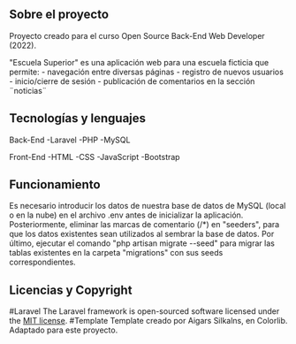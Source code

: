 
## Sobre el proyecto

Proyecto creado para el curso Open Source Back-End Web Developer (2022). 

"Escuela Superior" es una aplicación web para una escuela ficticia que permite:
	- navegación entre diversas páginas
	- registro de nuevos usuarios
	- inicio/cierre de sesión
	- publicación de comentarios en la sección ¨noticias¨


## Tecnologías y lenguajes

Back-End
	-Laravel
	-PHP
	-MySQL

Front-End
	-HTML
	-CSS
	-JavaScript
	-Bootstrap


## Funcionamiento

Es necesario introducir los datos de nuestra base de datos de MySQL (local o en la nube) en el archivo .env antes de inicializar la aplicación. Posteriormente, eliminar las marcas de comentario (/*) en "seeders", para que los datos existentes sean utilizados al sembrar la base de datos. Por último, ejecutar el comando "php artisan migrate --seed" para migrar las tablas existentes en la carpeta "migrations" con sus seeds correspondientes.



## Licencias y Copyright

#Laravel
The Laravel framework is open-sourced software licensed under the [MIT license](https://opensource.org/licenses/MIT).
#Template
Template creado por Aigars Silkalns, en Colorlib. Adaptado para este proyecto.

